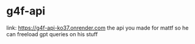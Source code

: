 # g4f-api
link: https://g4f-api-ko37.onrender.com 
the api you made for mattf so he can freeload gpt queries on his stuff
